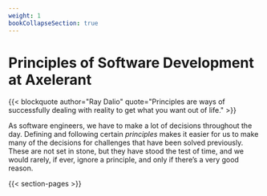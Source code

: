 ```yaml
---
weight: 1
bookCollapseSection: true
---
```


# Principles of Software Development at Axelerant

{{< blockquote author="Ray Dalio" quote="Principles are ways of successfully dealing with reality to get what you want out of life." >}}

As software engineers, we have to make a lot of decisions throughout the day. Defining and following certain _principles_ makes it easier for us to make many of the decisions for challenges that have been solved previously. These are not set in stone, but they have stood the test of time, and we would rarely, if ever, ignore a principle, and only if there’s a very good reason.

{{< section-pages >}}
